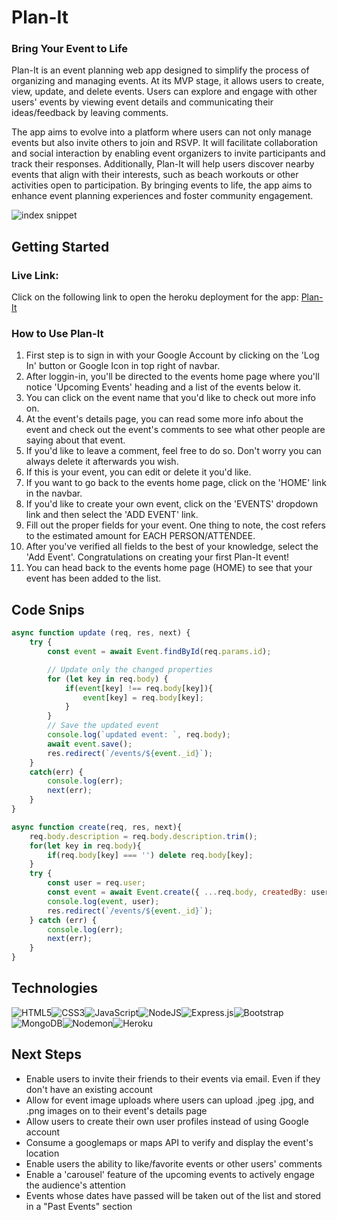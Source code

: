 # Plan-It
### Bring Your Event to Life
Plan-It is an event planning web app designed to simplify the process of organizing and managing events. At its MVP stage, it allows users to create, view, update, and delete events. Users can explore and engage with other users' events by viewing event details and communicating their ideas/feedback by leaving comments. 

The app aims to evolve into a platform where users can not only manage events but also invite others to join and RSVP. It will facilitate collaboration and social interaction by enabling event organizers to invite participants and track their responses. Additionally, Plan-It will help users discover nearby events that align with their interests, such as beach workouts or other activities open to participation. By bringing events to life, the app aims to enhance event planning experiences and foster community engagement.

![index snippet]()

## Getting Started
### Live Link:
Click on the following link to open the heroku deployment for the app:
[Plan-It](https://plan-it-av-0a1ac1929ddc.herokuapp.com/)

### How to Use Plan-It
1. First step is to sign in with your Google Account by clicking on the 'Log In' button or Google Icon in top right of navbar.
2. After loggin-in, you'll be directed to the events home page where you'll notice 'Upcoming Events' heading and a list of the events below it.
3. You can click on the event name that you'd like to check out more info on.
4. At the event's details page, you can read some more info about the event and check out the event's comments to see what other people are saying about that event.
5. If you'd like to leave a comment, feel free to do so. Don't worry you can always delete it afterwards you wish.
6. If this is your event, you can edit or delete it you'd like.
7. If you want to go back to the events home page, click on the 'HOME' link in the navbar.
8. If you'd like to create your own event, click on the 'EVENTS' dropdown link and then select the 'ADD EVENT' link.
9. Fill out the proper fields for your event. One thing to note, the cost refers to the estimated amount for EACH PERSON/ATTENDEE.
10. After you've verified all fields to the best of your knowledge, select the 'Add Event'. Congratulations on creating your first Plan-It event!
11. You can head back to the events home page (HOME) to see that your event has been added to the list.

## Code Snips
```js
async function update (req, res, next) {
    try {
        const event = await Event.findById(req.params.id);

        // Update only the changed properties
        for (let key in req.body) {
            if(event[key] !== req.body[key]){
                event[key] = req.body[key];
            }
        }
        // Save the updated event
        console.log(`updated event: `, req.body);
        await event.save();
        res.redirect(`/events/${event._id}`);
    }
    catch(err) {
        console.log(err);
        next(err);
    }
}

async function create(req, res, next){
    req.body.description = req.body.description.trim();
    for(let key in req.body){
        if(req.body[key] === '') delete req.body[key];
    }
    try {
        const user = req.user;
        const event = await Event.create({ ...req.body, createdBy: user._id});
        console.log(event, user);
        res.redirect(`/events/${event._id}`); 
    } catch (err) {
        console.log(err);
        next(err);
    }
}
```

## Technologies
![HTML5](https://img.shields.io/badge/html5-%23E34F26.svg?style=for-the-badge&logo=html5&logoColor=white)![CSS3](https://img.shields.io/badge/css3-%231572B6.svg?style=for-the-badge&logo=css3&logoColor=white)![JavaScript](https://img.shields.io/badge/javascript-%23323330.svg?style=for-the-badge&logo=javascript&logoColor=%23F7DF1E)![NodeJS](https://img.shields.io/badge/node.js-6DA55F?style=for-the-badge&logo=node.js&logoColor=white)![Express.js](https://img.shields.io/badge/express.js-%23404d59.svg?style=for-the-badge&logo=express&logoColor=%2361DAFB)![Bootstrap](https://img.shields.io/badge/bootstrap-%238511FA.svg?style=for-the-badge&logo=bootstrap&logoColor=white)![MongoDB](https://img.shields.io/badge/MongoDB-%234ea94b.svg?style=for-the-badge&logo=mongodb&logoColor=white)![Nodemon](https://img.shields.io/badge/NODEMON-%23323330.svg?style=for-the-badge&logo=nodemon&logoColor=%BBDEAD)![Heroku](https://img.shields.io/badge/heroku-%23430098.svg?style=for-the-badge&logo=heroku&logoColor=white)

## Next Steps
- Enable users to invite their friends to their events via email. Even if they don't have an existing account
- Allow for event image uploads where users can upload .jpeg .jpg, and .png images on to their event's details page
- Allow users to create their own user profiles instead of using Google account
- Consume a googlemaps or maps API to verify and display the event's location
- Enable users the ability to like/favorite events or other users' comments
- Enable a 'carousel' feature of the upcoming events to actively engage the audience's attention
- Events whose dates have passed will be taken out of the list and stored in a "Past Events" section